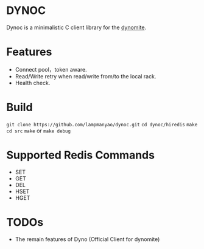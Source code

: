 # DYNOC

Dynoc is a minimalistic C client library for the [dynomite](https://github.com/Netflix/dynomite).

# Features
- Connect pool，token aware.
- Read/Write retry when read/write from/to the local rack.
- Health check.

# Build
`git clone https://github.com/lampmanyao/dynoc.git`
`cd dynoc/hiredis`
`make`
`cd src`
`make` or `make debug`

# Supported Redis Commands
- SET
- GET
- DEL
- HSET
- HGET

# TODOs
- The remain features of Dyno (Official Client for dynomite)

